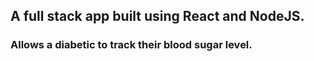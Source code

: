 ## A full stack app built using React and NodeJS.

### Allows a diabetic to track their blood sugar level.

